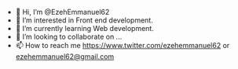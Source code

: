 - 👋 Hi, I’m @EzehEmmanuel62
- 👀 I’m interested in Front end development.
- 🌱 I’m currently learning Web development. 
- 💞️ I’m looking to collaborate on ...
- 📫 How to reach me https://www.twitter.com/ezehemmanuel62   or   ezehemmanuel62@gmail.com 

<!---
EzehEmmanuel62/EzehEmmanuel62 is a ✨ special ✨ repository because its `README.md` (this file) appears on your GitHub profile.
You can click the Preview link to take a look at your changes.
--->
